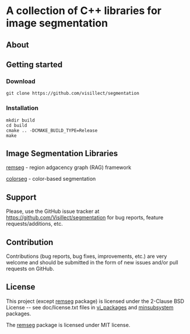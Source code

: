 # A collection of C++ libraries for image segmentation

## About

## Getting started

### Download

    git clone https://github.com/visillect/segmentation

### Installation

    mkdir build
    cd build
    cmake .. -DCMAKE_BUILD_TYPE=Release
    make 

## Image Segmentation Libraries 

[remseg](https://github.com/Visillect/segmentation/tree/master/vi_packages/remseg) - region adgacency graph (RAG) framework 

[colorseg](https://github.com/Visillect/segmentation/tree/master/vi_packages/colorseg) - color-based segmentation

## Support

Please, use the GitHub issue tracker at https://github.com/Visillect/segmentation for bug reports, feature requests/additions, etc.

## Contribution

Contributions (bug reports, bug fixes, improvements, etc.) are very welcome and should be submitted in the form of new issues and/or pull requests on GitHub.

## License

This project (except [remseg](https://github.com/Visillect/segmentation/tree/master/vi_packages/remseg) package) is licensed under the 2-Clause BSD License -- see doc/license.txt files in [vi_packages](https://github.com/Visillect/segmentation/tree/master/vi_packages) and [minsubsystem](https://github.com/Visillect/segmentation/tree/master/minsubsystem) packages.

The [remseg](https://github.com/Visillect/segmentation/tree/master/vi_packages/remseg) package is licensed under MIT license.
